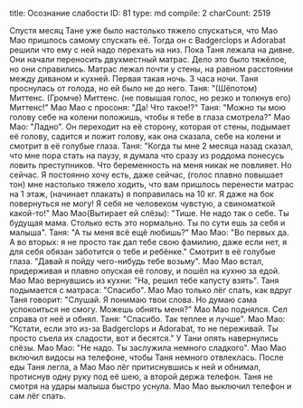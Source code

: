 title:          Осознание слабости
ID:             81
type:           md
compile:        2
charCount:      2519


Спустя месяц Тане уже было настолько тяжело спускаться, что Мао Мао пришлось самому спускать её. Тогда он с Badgerclops и Adorabat решили что ему с ней надо перехать на низ.
Пока Таня лежала на дивне. Они начали переносить двухместный матрас. Дело это было тяжёлое, но они справились. Матрас лежал почти у стены, на равном расстоянии между диваном и кухней.
Первая такая ночь. 3 часа ночи. Таня проснулась от голода, но ей было не до него.
Таня: "(Шёпотом) Миттенс. (Громче) Миттенс. (не повышая голос, но резко и толкнув его) Миттенс!"
Мао Мао с просоня: "Да! Что такое!?"
Таня: "Можно ты мою голову себе на колени положишь, чтобы я тебе в глаза смотрела?"
Мао Мао: "Ладно". Он переходит на её сторону, которая от стены, подымает её голову, садится и ложит голову, как она сказала, себе на колени и смотрит в её голубые глаза.
Таня: "Когда ты мне 2 месяца назад сказал, что мне пора стать на паузу, я думала что сразу из роддома понесусь ловить преступников. Что беременность на меня никак не повлияет. Но сейчас. Я постоянно хочу есть, даже сейчас, (голос плавно повышает тон) мне настолько тяжело ходить, что вам пришлось перенести матрас на 1 этаж, (начинает плакать) я поправилась на 10 кг. Я даже на бок повернуться не могу! Я себя не человеком чувстую, а свиноматкой какой-то!"
Мао Мао(Вытирает ей слёзы): "Тише. Не надо так о себе. Ты будущая мама. Столько есть это нормально. Ты по сути ешь за себя и малыша".
Таня: "А ты меня всё ещё любишь?"
Мао Мао: "Во первых да. А во вторых: я не просто так дал тебе свою фамилию, даже если нет, я для себя обязан заботится о тебе и ребёнке." Смотрит в её голубые глаза. "Давай я пойду чего-нибудь тебе возьму". Мао Мао встал, придерживая и плавно опуская её голову, и пошёл на кухню за едой.
Мао Мао вернувшись из кухни: "На, решил тебе капусту взять".
Таня подымается с матраса: "Спасибо".
Мао Мао только лёг спать, как вдруг Таня говорит: "Слушай. Я понимаю твои слова. Но думаю сама успокоиться не смогу. Можешь обнять меня?"
Мао Мао поднялся. Сел справа от неё и обнял.
Таня: "Спасибо. Так теплее и лучше".
Мао Мао: "Кстати, если это из-за Badgerclops и Adorabat, то не переживай. Ты просто съела их сладости, вот и бесятся."
У Тани опять навернулись слёзы.
Мао Мао: "Не надо. Ты заслужила немного сладкого".
Мао Мао включил видосы на телефоне, чтобы Таня немного отвлеклась.
После еды Таня легла, а Мао Мао лёг притиснувшись к ней и обнимал, протиснув одну руку под её шею, а второй держа телефон. Таня не смотря на удары малыша быстро уснула. Мао Мао выключил телефон и сам лёг спать.